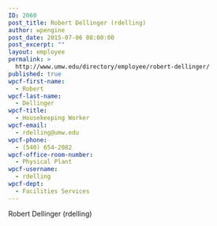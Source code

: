 ```yaml
---
ID: 2060
post_title: Robert Dellinger (rdelling)
author: wpengine
post_date: 2015-07-06 08:00:00
post_excerpt: ""
layout: employee
permalink: >
  http://www.umw.edu/directory/employee/robert-dellinger/
published: true
wpcf-first-name:
  - Robert
wpcf-last-name:
  - Dellinger
wpcf-title:
  - Housekeeping Worker
wpcf-email:
  - rdelling@umw.edu
wpcf-phone:
  - (540) 654-2082
wpcf-office-room-number:
  - Physical Plant
wpcf-username:
  - rdelling
wpcf-dept:
  - Facilities Services
---
```

Robert Dellinger (rdelling)
